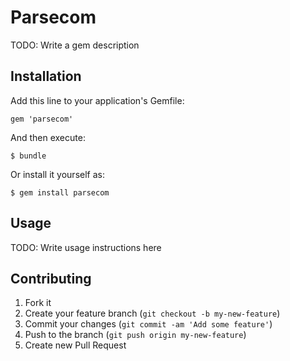 # Parsecom

TODO: Write a gem description

## Installation

Add this line to your application's Gemfile:

    gem 'parsecom'

And then execute:

    $ bundle

Or install it yourself as:

    $ gem install parsecom

## Usage

TODO: Write usage instructions here

## Contributing

1. Fork it
2. Create your feature branch (`git checkout -b my-new-feature`)
3. Commit your changes (`git commit -am 'Add some feature'`)
4. Push to the branch (`git push origin my-new-feature`)
5. Create new Pull Request
